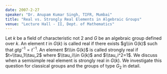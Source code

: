 ```yaml
---
date: 2007-2-27
speaker: "Dr. Anupam Kumar Singh, TIFR, Mumbai"
title: "Real vs. Strongly Real Elements in Algebraic Groups"
venue: "Lecture Hall - II, Dept. of Mathematics"
---
```

Let $k$ be a field of characteristic not 2 and $G$ be an algebraic 
group defined over $k$. An element $t$ in $G(k)$ is called real if there exists 
$g\\in G(k)$ such that $gtg^{-1}=t^{-1}$. An element $t\\in G(k)$ is called 
strongly real if $t=\\tau_1\\tau_2$ where $\\tau_i\\in G(k)$ and $\\tau_i^2=1$. We 
discuss when a semisimple real element is strongly real in $G(k)$. We 
investigate this question for classical groups and the groups of type $G_2$ in 
detail.
